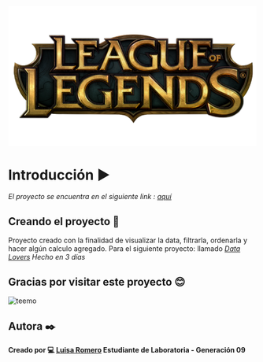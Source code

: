 
![logo](./src/img/logo.png)


 # Introducción ▶


 *El proyecto se encuentra en el siguiente link :
  [aquí]('https://luisaromero.github.io/datalol/src/index.html')*

 ## Creando el proyecto 📝

Proyecto creado con la finalidad de visualizar la data, filtrarla, ordenarla y hacer algún calculo agregado. Para el siguiente proyecto:
 llamado [*Data Lovers*](https://github.com/Laboratoria/SCL009-data-lovers)
*Hecho en 3 días*

 ## Gracias por visitar este proyecto 😊

![teemo](https://pa1.narvii.com/6351/edb49ec79ec398067ebd5fee77ea22eed84cae2b_128.gif)
## Autora ✒️

 **Creado  por 💻 [Luisa Romero](https://github.com/luisaromero)
  Estudiante de Laboratoria - Generación 09** 